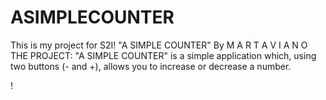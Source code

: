 # ASIMPLECOUNTER

This is my project for S2I!
"A SIMPLE COUNTER"
By M A R T A V I A N O
THE PROJECT: "A SIMPLE COUNTER" is a simple application which, using two buttons (- and +), allows you to increase or decrease a number.



!
